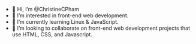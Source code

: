 - 👋 Hi, I’m @ChristineCPham
- 👀 I’m interested in front-end web development.
- 🌱 I’m currently learning Linux & JavaScript.
- 💞️ I’m looking to collaborate on front-end web development projects that use HTML, CSS, and Javascript.

<!---
ChristineCPham/ChristineCPham is a ✨ special ✨ repository because its `README.md` (this file) appears on your GitHub profile.
You can click the Preview link to take a look at your changes.
--->
